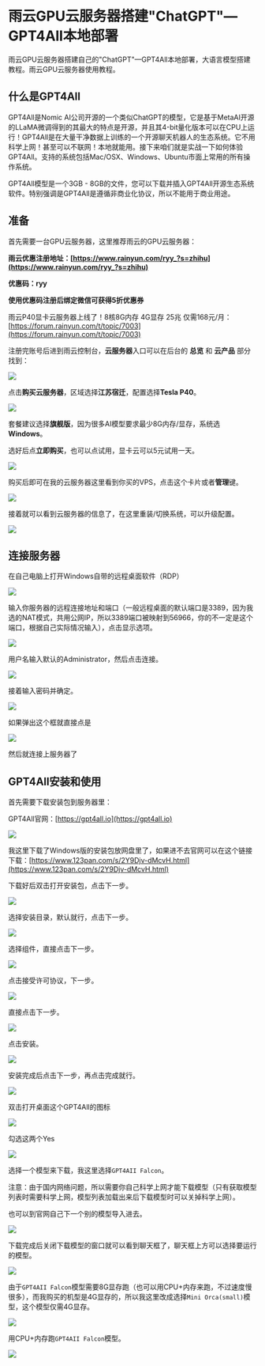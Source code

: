 # 雨云GPU云服务器搭建"ChatGPT"—GPT4All本地部署

雨云GPU云服务器搭建自己的"ChatGPT"—GPT4All本地部署，大语言模型搭建教程。雨云GPU云服务器使用教程。

## 什么是GPT4All

GPT4All是Nomic AI公司开源的一个类似ChatGPT的模型，它是基于MetaAI开源的LLaMA微调得到的其最大的特点是开源，并且其4-bit量化版本可以在CPU上运行！GPT4All是在大量干净数据上训练的一个开源聊天机器人的生态系统。它不用科学上网！甚至可以不联网！本地就能用。接下来咱们就是实战一下如何体验GPT4All。支持的系统包括Mac/OSX、Windows、Ubuntu市面上常用的所有操作系统。

GPT4All模型是一个3GB - 8GB的文件，您可以下载并插入GPT4All开源生态系统软件。特别强调是GPT4All是遵循非商业化协议，所以不能用于商业用途。

## 准备

首先需要一台GPU云服务器，这里推荐雨云的GPU云服务器：

**雨云优惠注册地址：[https://www.rainyun.com/ryy_?s=zhihu](https://www.rainyun.com/ryy_?s=zhihu)**

**优惠码：ryy**

**使用优惠码注册后绑定微信可获得5折优惠券**

雨云P40显卡云服务器上线了！8核8G内存 4G显存 25兆 仅需168元/月：[https://forum.rainyun.com/t/topic/7003](https://forum.rainyun.com/t/topic/7003)

注册完账号后进到雨云控制台，**云服务器**入口可以在后台的 **总览** 和 **云产品** 部分找到：

![](https://cn-sy1.rains3.com/rainyun-assets/Pic/2024/02/image-20240221004620394_9a9505ca3dd7b718ec693f2009fbfe23.png)

点击**购买云服务器**，区域选择**江苏宿迁**，配置选择**Tesla P40**。

![](https://cn-sy1.rains3.com/rainyun-assets/Pic/2024/02/image-20240221005026806_df95000577ce578cb28eda5d386302cc.png)

套餐建议选择**旗舰版**，因为很多AI模型要求最少8G内存/显存，系统选**Windows**。

选好后点**立即购买**，也可以点试用，显卡云可以5元试用一天。

![](https://cn-sy1.rains3.com/rainyun-assets/Pic/2024/02/image-20240221005320392_450b51b1d906866da5475903cfb0df44.png)

购买后即可在我的云服务器这里看到你买的VPS，点击这个卡片或者**管理**键。

![](https://cn-sy1.rains3.com/rainyun-assets/Pic/2024/02/image-20240221005612405_f57f310908428c2954c0387cb4f7d65b.png)

接着就可以看到云服务器的信息了，在这里重装/切换系统，可以升级配置。

![](https://cn-sy1.rains3.com/rainyun-assets/Pic/2024/02/image-20240221005658828_a765bff21970ab4ec8376a9a2968111e.png)

## 连接服务器

在自己电脑上打开Windows自带的远程桌面软件（RDP）

![](https://cn-sy1.rains3.com/rainyun-assets/Pic/2024/01/image-20240106171755387_7402a777a8520fb05de84c72159472b4.png)

输入你服务器的远程连接地址和端口（一般远程桌面的默认端口是3389，因为我选的NAT模式，共用公网IP，所以3389端口被映射到56966，你的不一定是这个端口，根据自己实际情况输入），点击显示选项。

![](https://cn-sy1.rains3.com/rainyun-assets/Pic/2024/02/image-20240221010103304_a47a95e2f9c7fcf5cb0d698b31f68316.png)

用户名输入默认的Administrator，然后点击连接。

![](https://cn-sy1.rains3.com/rainyun-assets/Pic/2024/02/image-20240221010206693_28efb1955e5b37df574317069a871199.png)

接着输入密码并确定。

![](https://cn-sy1.rains3.com/rainyun-assets/Pic/2024/02/image-20240221010231375_22312aa0ff90a9b6b28500d3e415930c.png)

如果弹出这个框就直接点是

![](https://cn-sy1.rains3.com/rainyun-assets/Pic/2024/01/image-20240127171235760_c40775d64372bf6827e4f4aa0e21135f.png)

然后就连接上服务器了



## GPT4All安装和使用

首先需要下载安装包到服务器里：

GPT4All官网：[https://gpt4all.io](https://gpt4all.io)

![](https://cn-sy1.rains3.com/rainyun-assets/Pic/2024/02/image-20240221004041686_e72d61f15607ff76e39a64bebc67d65e.png)

我这里下载了Windows版的安装包放网盘里了，如果进不去官网可以在这个链接下载：[https://www.123pan.com/s/2Y9Djv-dMcvH.html](https://www.123pan.com/s/2Y9Djv-dMcvH.html)

下载好后双击打开安装包，点击下一步。

![](https://cn-sy1.rains3.com/rainyun-assets/Pic/2024/02/image-20240220024556581_dd0a9f4d349a9159a6af4d8fe9c2ae38.png)

选择安装目录，默认就行，点击下一步。

![](https://cn-sy1.rains3.com/rainyun-assets/Pic/2024/02/image-20240220024612054_1e9d40772913af64b8b88e1adf5d04f3.png)

选择组件，直接点击下一步。

![](https://cn-sy1.rains3.com/rainyun-assets/Pic/2024/02/image-20240220024629142_108cb13b33aff6a57ea8dd6d696b4e92.png)

点击接受许可协议，下一步。

![](https://cn-sy1.rains3.com/rainyun-assets/Pic/2024/02/image-20240220024647069_c8cba1eca2983da059630a762ef27f82.png)

直接点击下一步。

![](https://cn-sy1.rains3.com/rainyun-assets/Pic/2024/02/image-20240220024702802_372c098f795f9d7b6878c144a3461d8d.png)

点击安装。

![](https://cn-sy1.rains3.com/rainyun-assets/Pic/2024/02/image-20240220024719202_259cdb52c6b80276da9060b3d001cf45.png)

安装完成后点击下一步，再点击完成就行。

![](https://cn-sy1.rains3.com/rainyun-assets/Pic/2024/02/image-20240220024800684_46dd75b6fdf8c99f960ce796453ca529.png)

双击打开桌面这个GPT4All的图标

![](https://cn-sy1.rains3.com/rainyun-assets/Pic/2024/02/image-20240220024835682_f2c5d2b48587330959c103e220dd29ca.png)

勾选这两个Yes

![](https://cn-sy1.rains3.com/rainyun-assets/Pic/2024/02/image-20240220025303323_d26724f58184751373279fd273ca57ae.png)

选择一个模型来下载，我这里选择`GPT4AII Falcon`。

注意：由于国内网络问题，所以需要你自己科学上网才能下载模型（只有获取模型列表时需要科学上网，模型列表加载出来后下载模型时可以关掉科学上网）。

也可以到官网自己下一个别的模型导入进去。

![](https://cn-sy1.rains3.com/rainyun-assets/Pic/2024/02/image-20240220025842230_b5c87f243ef18619065c56aa093d03c6.png)

下载完成后关闭下载模型的窗口就可以看到聊天框了，聊天框上方可以选择要运行的模型。

![](https://cn-sy1.rains3.com/rainyun-assets/Pic/2024/02/image-20240220141727478_663f9046f04fde0dee7f9dfd0ceb0369.png)

由于`GPT4AII Falcon`模型需要8G显存跑（也可以用CPU+内存来跑，不过速度慢很多），而我购买的机型是4G显存的，所以我这里改成选择`Mini Orca(small)`模型，这个模型仅需4G显存。

![](https://cn-sy1.rains3.com/rainyun-assets/Pic/2024/02/image-20240220135515897_3d4bda956878498dbfff565394d2d389.png)

用CPU+内存跑`GPT4AII Falcon`模型。

![](https://cn-sy1.rains3.com/rainyun-assets/Pic/2024/02/image-20240220141418243_26a222923a687ab2eab41d7b8cc37c7f.png)
